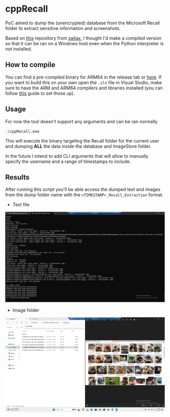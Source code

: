 # cppRecall

PoC aimed to dump the (unencrypted) database from the Microsoft Recall folder to extract sensitive information and screenshots.

Based on [this](https://github.com/xaitax/TotalRecall/tree/main) repository from [xaitax](https://github.com/xaitax), I thought I'd make a compiled version so that it can be ran on a Windows host even when the Python interpreter is not installed.

## How to compile
You can find a pre-compiled binary for ARM64 in the release tab or [here](https://github.com/otterpwn/cppRecall/blob/main/cppRecall/ARM64/Release/cppRecall.exe).
If you want to build this on your own open the `.sln` file in Visual Studio, make sure to have the ARM and ARM64 compilers and libraries installed (you can follow [this](https://blogs.windows.com/windowsdeveloper/2018/11/15/official-support-for-windows-10-on-arm-development/) guide to set those up).

## Usage
For now the tool doesn't support any arguments and can be ran normally
```
.\cppRecall.exe
```
This will execute the binary targeting the Recall folder for the current user and dumping **ALL** the data inside the database and ImageStore folder.

In the future I intend to add CLI arguments that will allow to manually specify the username and a range of timestamps to include.

## Results
After running this script you'll be able access the dumped text and images from the dump folder name with the `<TIMESTAMP>_Recall_Extraction` format.

- Text file

![](https://github.com/otterpwn/cppRecall/blob/main/assets/results_txt.png)

- Image folder

![](https://github.com/otterpwn/cppRecall/blob/main/assets/results_image.png)
